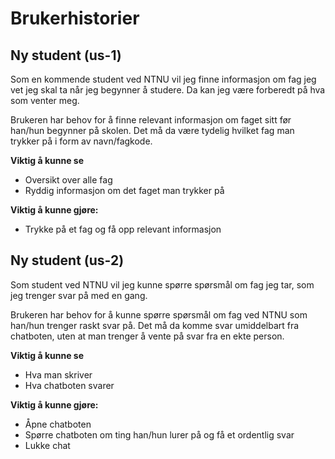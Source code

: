 # Brukerhistorier

## Ny student (us-1)
Som en kommende student ved NTNU vil jeg finne informasjon om fag jeg vet jeg skal ta når jeg begynner å studere. Da kan jeg være forberedt på hva som venter meg.

Brukeren har behov for å finne relevant informasjon om faget sitt før han/hun begynner på skolen. Det må da være tydelig hvilket fag man trykker på i form av navn/fagkode.


**Viktig å kunne se**
- Oversikt over alle fag
- Ryddig informasjon om det faget man trykker på


**Viktig å kunne gjøre:**
- Trykke på et fag og få opp relevant informasjon



## Ny student (us-2)
Som student ved NTNU vil jeg kunne spørre spørsmål om fag jeg tar, som jeg trenger svar på med en gang.

Brukeren har behov for å kunne spørre spørsmål om fag ved NTNU som han/hun trenger raskt svar på. Det må da komme svar umiddelbart fra chatboten, uten at man trenger å vente på svar fra en ekte person. 


**Viktig å kunne se**
- Hva man skriver
- Hva chatboten svarer


**Viktig å kunne gjøre:**
- Åpne chatboten
- Spørre chatboten om ting han/hun lurer på og få et ordentlig svar
- Lukke chat
